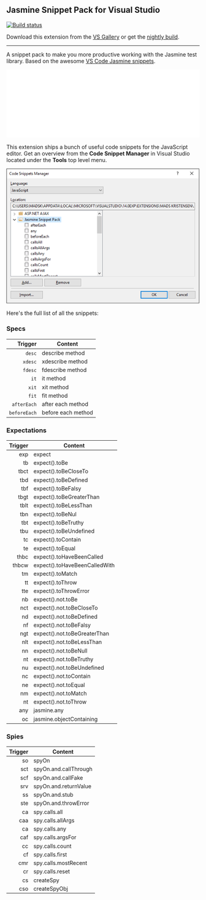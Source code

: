 ﻿## Jasmine Snippet Pack for Visual Studio

[![Build status](https://ci.appveyor.com/api/projects/status/ws4nxf1ypue4xwy3?svg=true)](https://ci.appveyor.com/project/madskristensen/jasminesnippetpack)

Download this extension from the
[VS Gallery](https://visualstudiogallery.msdn.microsoft.com/423eb4a3-215f-4a8f-9287-1512618ffda3)
or get the
[nightly build](http://vsixgallery.com/extension/4b57f448-ba2e-4404-a0f7-ab1fac14daba/).

-----------------------------------------

A snippet pack to make you more productive working with the
Jasmine test library. Based on the awesome
[VS Code Jasmine snippets](https://github.com/xabikos/vscode-jasmine).

![Snippets demo](art/animation.gif)

This extension ships a bunch of useful code snippets for
the JavaScript editor. Get an overview from the
**Code Snippet Manager** in Visual Studio located under
the **Tools** top level menu.

![Snippet manager](art/snippet-manager.png)

Here's the full list of all the snippets:

### Specs
| Trigger      | Content |
| -------:     | ------- |
| `desc`      | describe method |
| `xdesc`     | xdescribe method |
| `fdesc`     | fdescribe method |
| `it`        | it method |
| `xit`       | xit method |
| `fit`       | fit method |
| `afterEach` | after each method |
| `beforeEach`| before each method |

### Expectations
| Trigger  | Content |
| -------: | ------- |
| exp 	   | expect |
| tb      | expect().toBe |
| tbct    | expect().toBeCloseTo |
| tbd     | expect().toBeDefined |
| tbf     | expect().toBeFalsy |
| tbgt    | expect().toBeGreaterThan |
| tblt    | expect().toBeLessThan |
| tbn     | expect().toBeNul |
| tbt     | expect().toBeTruthy |
| tbu     | expect().toBeUndefined |
| tc      | expect().toContain |
| te      | expect().toEqual |
| thbc    | expect().toHaveBeenCalled |
| thbcw   | expect().toHaveBeenCalledWith |
| tm      | expect().toMatch |
| tt      | expect().toThrow |
| tte     | expect().toThrowError |
| nb      | expect().not.toBe |
| nct     | expect().not.toBeCloseTo |
| nd      | expect().not.toBeDefined |
| nf      | expect().not.toBeFalsy |
| ngt     | expect().not.toBeGreaterThan |
| nlt     | expect().not.toBeLessThan |
| nn      | expect().not.toBeNull |
| nt      | expect().not.toBeTruthy |
| nu      | expect().not.toBeUndefined |
| nc      | expect().not.toContain |
| ne      | expect().not.toEqual |
| nm      | expect().not.toMatch |
| nt      | expect().not.toThrow |
| any     | jasmine.any |
| oc      | jasmine.objectContaining |

### Spies
| Trigger  | Content |
| -------: | ------- |
|so       | spyOn |
|sct      | spyOn.and.callThrough |
|scf      | spyOn.and.callFake |
|srv      | spyOn.and.returnValue |
|ss       | spyOn.and.stub |
|ste      | spyOn.and.throwError |
|ca       | spy.calls.all |
|caa      | spy.calls.allArgs |
|ca       | spy.calls.any |
|caf      | spy.calls.argsFor |
|cc       | spy.calls.count |
|cf       | spy.calls.first |
|cmr      | spy.calls.mostRecent |
|cr       | spy.calls.reset |
|cs       | createSpy |
|cso      | createSpyObj |
